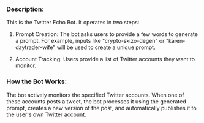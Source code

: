 ### Description:
This is the Twitter Echo Bot. It operates in two steps:

1) Prompt Creation: The bot asks users to provide a few words to generate a prompt.
For example, inputs like "crypto-skizo-degen" or "karen-daytrader-wife"
will be used to create a unique prompt.

2) Account Tracking: Users provide a list of Twitter accounts they want to monitor.

### How the Bot Works:
The bot actively monitors the specified Twitter accounts. When one of these accounts posts a tweet,
the bot processes it using the generated prompt, creates a new version of the post,
and automatically publishes it to the user's own Twitter account.
